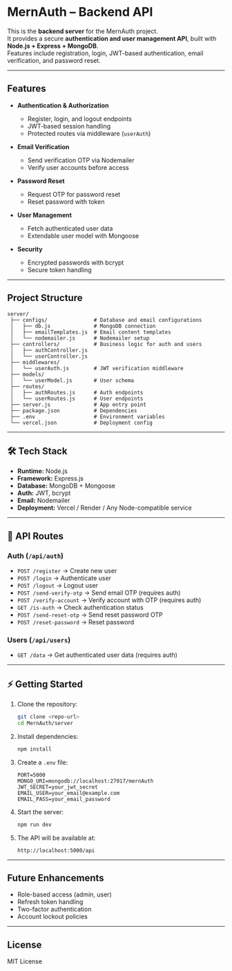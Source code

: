 # MernAuth – Backend API

This is the **backend server** for the MernAuth project.  
It provides a secure **authentication and user management API**, built with **Node.js + Express + MongoDB**.  
Features include registration, login, JWT-based authentication, email verification, and password reset.

---

## Features

- **Authentication & Authorization**
  - Register, login, and logout endpoints
  - JWT-based session handling
  - Protected routes via middleware (`userAuth`)

- **Email Verification**
  - Send verification OTP via Nodemailer
  - Verify user accounts before access

- **Password Reset**
  - Request OTP for password reset
  - Reset password with token

- **User Management**
  - Fetch authenticated user data
  - Extendable user model with Mongoose

- **Security**
  - Encrypted passwords with bcrypt
  - Secure token handling

---

## Project Structure

```
server/
 ├── configs/               # Database and email configurations
 │   ├── db.js              # MongoDB connection
 │   ├── emailTemplates.js  # Email content templates
 │   └── nodemailer.js      # Nodemailer setup
 ├── controllers/           # Business logic for auth and users
 │   ├── authController.js
 │   └── userController.js
 ├── middlewares/
 │   └── userAuth.js        # JWT verification middleware
 ├── models/
 │   └── userModel.js       # User schema
 ├── routes/
 │   ├── authRoutes.js      # Auth endpoints
 │   └── userRoutes.js      # User endpoints
 ├── server.js              # App entry point
 ├── package.json           # Dependencies
 ├── .env                   # Environment variables
 └── vercel.json            # Deployment config
```

---

## 🛠️ Tech Stack

- **Runtime:** Node.js
- **Framework:** Express.js
- **Database:** MongoDB + Mongoose
- **Auth:** JWT, bcrypt
- **Email:** Nodemailer
- **Deployment:** Vercel / Render / Any Node-compatible service

---

## 🔑 API Routes

### Auth (`/api/auth`)

- `POST /register` → Create new user  
- `POST /login` → Authenticate user  
- `POST /logout` → Logout user  
- `POST /send-verify-otp` → Send email OTP (requires auth)  
- `POST /verify-account` → Verify account with OTP (requires auth)  
- `GET /is-auth` → Check authentication status  
- `POST /send-reset-otp` → Send reset password OTP  
- `POST /reset-password` → Reset password  

### Users (`/api/users`)

- `GET /data` → Get authenticated user data (requires auth)  

---

## ⚡ Getting Started

1. Clone the repository:

   ```bash
   git clone <repo-url>
   cd MernAuth/server
   ```

2. Install dependencies:

   ```bash
   npm install
   ```

3. Create a `.env` file:

   ```env
   PORT=5000
   MONGO_URI=mongodb://localhost:27017/mernAuth
   JWT_SECRET=your_jwt_secret
   EMAIL_USER=your_email@example.com
   EMAIL_PASS=your_email_password
   ```

4. Start the server:

   ```bash
   npm run dev
   ```

5. The API will be available at:

   ```
   http://localhost:5000/api
   ```

---

## Future Enhancements

- Role-based access (admin, user)  
- Refresh token handling  
- Two-factor authentication  
- Account lockout policies  

---

## License

MIT License
